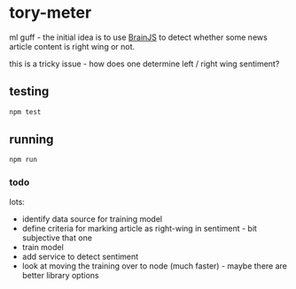 # tory-meter

ml guff - the initial idea is to use [BrainJS](https://github.com/BrainJS) to detect whether some news article content is right wing or not.

this is a tricky issue - how does one determine left / right wing sentiment?

## testing

```bash
npm test
```

## running

```bash
npm run
```

### todo

lots:

* identify data source for training model
* define criteria for marking article as right-wing in sentiment - bit subjective that one
* train model
* add service to detect sentiment
* look at moving the training over to node (much faster) - maybe there are better library options
